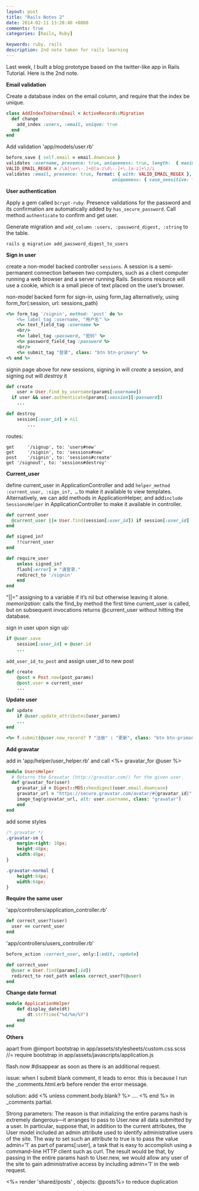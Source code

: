 ```yaml
---
layout: post
title: "Rails Notes 2"
date: 2014-02-11 13:28:40 +0800
comments: true
categories: [Rails, Ruby]

keywords: ruby, rails
description: 2nd note taken for rails learning 
---
```


Last week, I built a blog prototype based on the twitter-like app in Rails Tutorial. Here is the 2nd note.

<!-- more -->
__Email validation__

Create a database index on the email column, and require that the index be unique. 
```ruby
class AddIndexToUsersEmail < ActiveRecord::Migration
  def change
    add_index :users, :email, unique: true
  end
end
```

Add validation 'app/models/user.rb'
```ruby
before_save { self.email = email.downcase }
validates :username, presence: true, uniqueness: true, length: 	{ maximum: 15 }
VALID_EMAIL_REGEX = /\A[\w+\-.]+@[a-z\d\-.]+\.[a-z]+\z/i
validates :email, presence: true, format: { with: VALID_EMAIL_REGEX },
										uniqueness: { case_sensitive: false}
```

__User authentication__

Apply a gem called `bcrypt-ruby`. Presence validations for the password and its confirmation are automatically added by `has_secure_password`. Call method `authenticate` to confirm and   get user.

Generate migration and `add_column :users, :password_digest, :string` to the table.
```
rails g migration add_password_digest_to_users
```

__Sign in user__

create a non-model backed controller `sessions`. A session is a semi-permanent connection between two computers, such as a client computer running a web browser and a server running Rails. Sessions resource will use a cookie, which is a small piece of text placed on the user’s browser. 

non-model backed form for sign-in, using form_tag
alternatively, using form_for(:session, url: sessions_path)
```ruby
<%= form_tag '/signin', method: 'post' do %>
	<%= label_tag :username, "用户名" %>
	<%= text_field_tag :username %>
	<br/>
	<%= label_tag :password, "密码" %>
 	<%= password_field_tag :password %>
	<br/>
	<%= submit_tag "登录", class: "btn btn-primary" %>
<% end %>
```

signin page above for _new_ sessions, signing in will _create_ a session, and signing out will _destroy_ it
```ruby
def create
	user = User.find_by_username(params[:username])
  if user && user.authenticate(params[:session][:password])
    ...

def destroy
	session[:user_id] = nil
		...
```

routes:
```
get  	'/signup', to: 'users#new'
get		'/signin', to: 'sessions#new'
post 	'/signin', to: 'sessions#create'
get '/signout', to: 'sessions#destroy'
```

__Current_user__

define current_user in ApplicationController and add `helper_method :current_user, :sign_in?, …` to make it available to view templates. Alternatively, we can add methods in ApplicationHelper, and add`include SessionsHelper` in ApplicationController to make it available in controller.

```ruby
def current_user
  @current_user ||= User.find(session[:user_id]) if session[:user_id]
end

def signed_in?
	!!current_user
end

def require_user
	unless signed_in?
  	flash[:error] = "请登录."
  	redirect_to '/signin'
 	end
end
```
"||=" assigning to a variable if it’s nil but otherwise leaving it alone. _memorization_: calls the find_by method the first time current_user is called, but on subsequent invocations returns @current_user without hitting the database.

sign in user upon sign up:
```ruby
if @user.save
	session[:user_id] = @user.id
	...
```

`add_user_id_to_post` and assign user_id to new post
```ruby
def create
	@post = Post.new(post_params)
	@post.user = current_user
	...
```

__Update user__

```ruby
def update
	if @user.update_attributes(user_params)
	...
end

<%= f.submit(@user.new_record? ? "注册" : "更新", class: "btn btn-primary") %>
```

__Add gravatar__

add in 'app/helper/user_helper.rb' and call <%= gravatar_for @user %>
```ruby
module UsersHelper
  # Returns the Gravatar (http://gravatar.com/) for the given user.
  def gravatar_for(user)
    gravatar_id = Digest::MD5::hexdigest(user.email.downcase)
    gravatar_url = "https://secure.gravatar.com/avatar/#{gravatar_id}"
    image_tag(gravatar_url, alt: user.username, class: "gravatar")
	end 
end
```

add some styles
```css
/* gravatar */
.gravatar-sm {
	margin-right: 10px;
	height:48px;
	width:48px;
}

.gravatar-normal {
	height:64px;
	width:64px;
}
```

__Require the same user__

'app/controllers/application_controller.rb'
```ruby
def correct_user?(user)
  user == current_user
end
```
'app/controllers/users_controller.rb'
```ruby
before_action :correct_user, only:[:edit, :update]

def correct_user
  @user = User.find(params[:id])
  redirect_to root_path unless correct_user?(@user)
end
```

__Change date format__

```ruby
module ApplicationHelper
	def display_date(dt)
		dt.strftime("%d/%m/%Y") 
	end
end
```

__Others__

apart from @import bootstrap in app/assets/stylesheets/custom.css.scss
//= require bootstrap in app/assets/javascripts/application.js

flash.now #disappear as soon as there is an additional request.

issue:
when I submit blank comment, it leads to error. this is because I run the _comments.html.erb before render the error message. 

solution:
add <% unless comment.body.blank? %> .... <% end %> in _comments partial.

Strong parameters:
The reason is that initializing the entire params hash is extremely dangerous—it arranges to pass to User.new all data submitted by a user. In particular, suppose that, in addition to the current attributes, the User model included an admin attribute used to identify administrative users of the site. The way to set such an attribute to true is to pass the value admin=’1’ as part of params[:user], a task that is easy to accomplish using a command-line HTTP client such as curl. The result would be that, by passing in the entire params hash to User.new, we would allow any user of the site to gain administrative access by including admin=’1’ in the web request.

<%= render 'shared/posts' , objects: @posts%> to reduce duplication
